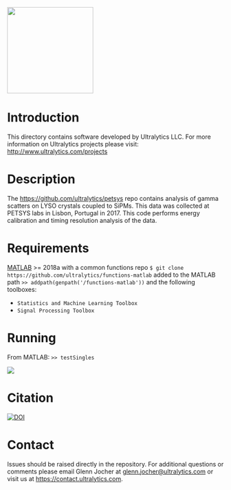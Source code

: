 <img src="https://storage.googleapis.com/ultralytics/UltralyticsLogoName1000×676.png" width="200">  

# Introduction

This directory contains software developed by Ultralytics LLC. For more information on Ultralytics projects please visit:
http://www.ultralytics.com/projects

# Description

The https://github.com/ultralytics/petsys repo contains analysis of gamma scatters on LYSO crystals coupled to SiPMs. This data was collected at PETSYS labs in Lisbon, Portugal in 2017. This code performs energy calibration and timing resolution analysis of the data.

# Requirements

[MATLAB](https://www.mathworks.com/products/matlab.html) >= 2018a with a common functions repo `$ git clone https://github.com/ultralytics/functions-matlab` added to the MATLAB path `>> addpath(genpath('/functions-matlab'))` and the following toolboxes:

- `Statistics and Machine Learning Toolbox`
- `Signal Processing Toolbox`

# Running

From MATLAB: `>> testSingles`

<img src="https://github.com/ultralytics/petsys/blob/master/results.png">

# Citation

[![DOI](https://zenodo.org/badge/126519968.svg)](https://zenodo.org/badge/latestdoi/126519968)

# Contact

Issues should be raised directly in the repository. For additional questions or comments please email Glenn Jocher at glenn.jocher@ultralytics.com or visit us at https://contact.ultralytics.com.
